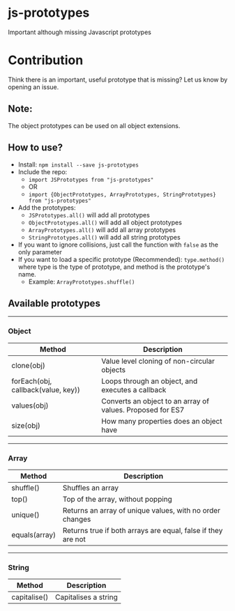 # js-prototypes
Important although missing Javascript prototypes

# Contribution
Think there is an important, useful prototype that is missing? Let us know by opening an issue.

## Note:
The object prototypes can be used on all object extensions.

## How to use?
- Install: `npm install --save js-prototypes`
- Include the repo: 
    - `import JSPrototypes from "js-prototypes"`
    - OR
    - `import {ObjectPrototypes, ArrayPrototypes, StringPrototypes} from "js-prototypes"`
- Add the prototypes:
    - `JSPrototypes.all()` will add all prototypes
    - `ObjectPrototypes.all()` will add all object prototypes
    - `ArrayPrototypes.all()` will add all array prototypes
    - `StringPrototypes.all()` will add all string prototypes
- If you want to ignore collisions, just call the function with `false` as the only parameter
- If you want to load a specific prototype (Recommended): `type.method()` where type is the type of prototype, and method is the prototype's name.
    - Example: `ArrayPrototypes.shuffle()`

## Available prototypes

---

### Object
Method|Description
------|-----------
clone(obj)|Value level cloning of non-circular objects
forEach(obj, callback(value, key))|Loops through an object, and executes a callback
values(obj)|Converts an object to an array of values. Proposed for ES7
size(obj)|How many properties does an object have

---

### Array
Method|Description
------|-----------
shuffle()|Shuffles an array
top()|Top of the array, without popping
unique()|Returns an array of unique values, with no order changes
equals(array)|Returns true if both arrays are equal, false if they are not

---

### String
Method|Description
------|-----------
capitalise()|Capitalises a string